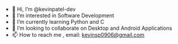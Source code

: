 - 👋 Hi, I’m @kevinpatel-dev
- 👀 I’m interested in Software Development 
- 🌱 I’m currently learning Python and C
- 💞️ I’m looking to collaborate on Desktop and Android Applications
- 📫 How to reach me , email: kevinsp0906@gmail.com

<!---
DeveloperKevin7/DeveloperKevin7 is a ✨ special ✨ repository because its `README.md` (this file) appears on your GitHub profile.
You can click the Preview link to take a look at your changes.
--->
